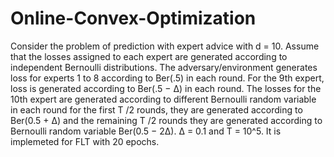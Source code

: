 # Online-Convex-Optimization
Consider the problem of prediction with expert advice with d = 10. Assume that the losses assigned to each expert are generated according to independent Bernoulli distributions. The adversary/environment generates loss for experts 1 to 8 according to Ber(.5) in each round. For the 9th expert, loss is generated according to Ber(.5 − ∆) in each round. The losses for the 10th expert are generated according to different Bernoulli random variable in each round for the first T /2 rounds, they are generated according to Ber(0.5 + ∆) and the remaining T /2 rounds they are generated according to Bernoulli random variable Ber(0.5 − 2∆). ∆ = 0.1 and T = 10^5. It is implemeted for FLT with 20 epochs.
